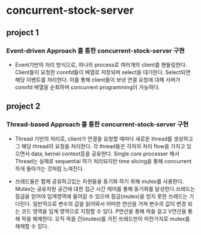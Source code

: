 # concurrent-stock-server

## project 1
### Event-driven Approach 를 통한 concurrent-stock-server 구현

* Event기반의 처리 방식으로, 하나의 process로 여러개의 client를 핸들링한다.
Client들이 요청한 connfd들이 배열로 저장되며 select을 대기한다. Select되면 해당 이벤트를 처리한다.
이를 통해 client들이 보낸 연결 요청에 대해 서버가 connfd 배열을 순회하며 concurrent programming이 가능하다.


## project 2
### Thread-based Approach 를 통한 concurrent-stock-server 구현

* Thread 기반의 처리로, client가 연결을 요청할 때마다 새로운 thread를 생성하고 그 해당 thread의 요청을 처리한다. 각 thread들은 각자의 처리 flow을 가지고 있으면서 data, kernel context등을 공유한다. Single core processer 해서 Thread는 실제로 sequential 하기 처리되지만 time slicing을 통해 concurrent하게 돌아가는 것처럼 느껴진다.

* 쓰레드들은 함께 공유하고있는 자원들을 동기화 하기 위해 mutex를 사용한다. Mutex는 공유자원 공간에 대한 접근 시간 제어를 통해 동기화를 달성한다.쓰레드는 잠금을 얻어야 임계영역에 들어갈 수 있으며 잠금(mutex)을 얻지 못한 쓰레드는 기다린다. 일반적으로 변수의 값을 읽어와서 어떠한 연산을 거쳐 변수의 값이 변경 되는 코드 영역을 임계 영역으로 지정할 수 있다.
	P연산을 통해 락을 걸고 V연산을 통해 락을 해제한다. 오직 락을 건(mutex)를 가진 쓰레드만이 마찬가지로 mutex를 해제할 수 있다.

